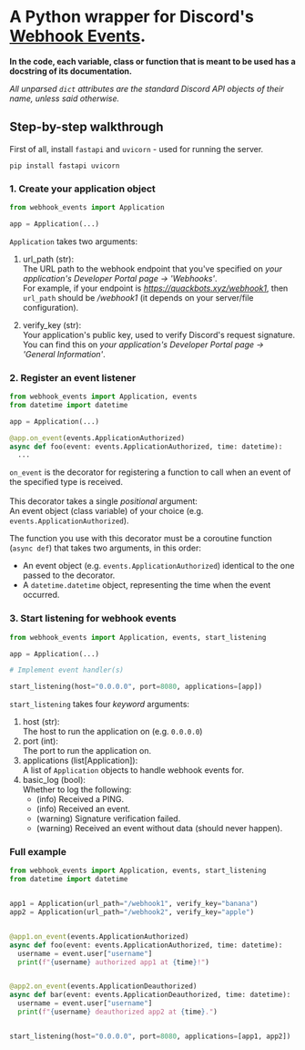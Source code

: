 # A Python wrapper for Discord's [Webhook Events](https://discord.com/developers/docs/events/webhook-events#webhook-events).

**In the code, each variable, class or function that is meant to be used has a docstring of its documentation.**

*All unparsed `dict` attributes are the standard Discord API objects of their name, unless said otherwise.*

## Step-by-step walkthrough
First of all, install `fastapi` and `uvicorn` - used for running the server.
```shell
pip install fastapi uvicorn
```

### 1. Create your application object
```python
from webhook_events import Application

app = Application(...)
```
`Application` takes two arguments:
1. url_path (str):<br>
The URL path to the webhook endpoint that you've specified on *your application's Developer Portal page -> 'Webhooks'*.<br>For example, if your endpoint is *https://quackbots.xyz/webhook1*, then `url_path` should be */webhook1* (it depends on your server/file configuration).

2. verify_key (str):<br>
Your application's public key, used to verify Discord's request signature.<br>
You can find this on *your application's Developer Portal page -> 'General Information'*.

### 2. Register an event listener
```python
from webhook_events import Application, events
from datetime import datetime

app = Application(...)

@app.on_event(events.ApplicationAuthorized)
async def foo(event: events.ApplicationAuthorized, time: datetime):
  ...
```
`on_event` is the decorator for registering a function to call when an event of the specified type is received.<br><br>
This decorator takes a single *positional* argument:<br>
An event object (class variable) of your choice (e.g. `events.ApplicationAuthorized`).

The function you use with this decorator must be a coroutine function (`async def`) that takes two arguments, in this order:
- An event object (e.g. `events.ApplicationAuthorized`) identical to the one passed to the decorator.
- A `datetime.datetime` object, representing the time when the event occurred.

### 3. Start listening for webhook events
```python
from webhook_events import Application, events, start_listening

app = Application(...)

# Implement event handler(s)

start_listening(host="0.0.0.0", port=8080, applications=[app])
```
`start_listening` takes four *keyword* arguments:<br>
1. host (str):<br>The host to run the application on (e.g. `0.0.0.0`)
2. port (int):<br>The port to run the application on.
3. applications (list[Application]):<br>A list of `Application` objects to handle webhook events for.
4. basic_log (bool):<br>Whether to log the following:<br>
    - (info) Received a PING.<br>
    - (info) Received an event.<br>
    - (warning) Signature verification failed.<br>
    - (warning) Received an event without data (should never happen).

### Full example
```python
from webhook_events import Application, events, start_listening
from datetime import datetime


app1 = Application(url_path="/webhook1", verify_key="banana")
app2 = Application(url_path="/webhook2", verify_key="apple")


@app1.on_event(events.ApplicationAuthorized)
async def foo(event: events.ApplicationAuthorized, time: datetime):
  username = event.user["username"]
  print(f"{username} authorized app1 at {time}!")


@app2.on_event(events.ApplicationDeauthorized)
async def bar(event: events.ApplicationDeauthorized, time: datetime):
  username = event.user["username"]
  print(f"{username} deauthorized app2 at {time}.")


start_listening(host="0.0.0.0", port=8080, applications=[app1, app2])
```
